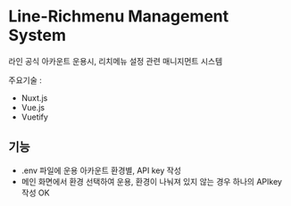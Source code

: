 # Line-Richmenu Management System

라인 공식 아카운트 운용시, 리치메뉴 설정 관련 매니지먼트 시스템

주요기술 :

- Nuxt.js
- Vue.js
- Vuetify

## 기능

- .env 파일에 운용 아카운트 환경별, API key 작성
- 메인 화면에서 환경 선택하여 운용, 환경이 나눠져 있지 않는 경우 하나의 APIkey 작성 OK
